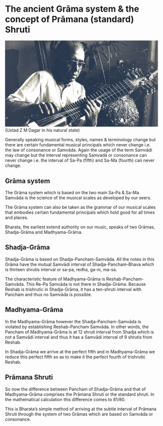 # The ancient Grāma system & the concept of Prāmana (standard) Shruti

![Banner](../images/zmdagar.jpg)
(Ustad Z M Dagar in his natural state)

Generally speaking musical forms, styles, names & terminology change but there are certain
fundamental musical principals which never change i.e. the law of consonance or Samvāda.
Again the usage of the term Samvādi may change but the interval representing Samvadā or
consonance can never change i.e. the interval of Sa-Pa (fifth) and Sa-Ma (fourth) can never
change.

## Grāma system

The Grāma system which is based on the two main Sa-Pa & Sa-Ma Samvāda is the science of the
musical scales as developed by our seers.

The Grāma system can also be taken as the grammar of our musical scales that embodies certain
fundamental principals which hold good for all times and places.

Bharata, the earliest extend authority on our music, speaks of two Grāmas, Shadja-Grāma and
Madhyama-Grāma.

## Shadja-Grāma

Shadja-Grāma is based on Shadja-Pancham-Samvāda. All the notes in this Grāma have the
mutual Samvādi interval of Shadja-Pancham-Bhava which is thirteen shrutis interval or sa-pa, redha,
ga-ni, ma-sa.

The characteristic feature of Madhyama-Grāma is Reshab-Pancham-Samvāda.
This Re-Pa Samvāda is not there in Shadja-Grāma. Because Reshab is trishrutic in Shadja-Grāma,
it has a ten-shruti interval with Pancham and thus no Samvāda is possible.

## Madhyama-Grāma

In the Madhyama-Grāma however the Shadja-Pancham-Samvāda is violated by establishing
Reshab-Pancham Samvāda. In other words, the Pancham of Madhyama-Grāma is at 12 shruti
interval from Shadja which is not a Samvādi interval and thus it has a Samvādi interval of 9 shrutis
from Reshab.

In Shadja-Grāma we arrive at the perfect fifth and in Madhyama-Grāma we reduce this perfect
fifth so as to make it the perfect fourth of trishrutic Reshab.

## Prāmana Shruti

So now the difference between Pancham of Shadja-Grāma and that of Madhyama-Grāma
comprises the Prāmana Shruti or the standard shruti. In the mathematical calculation this
difference comes to 81/80.

This is Bharata’s simple method of arriving at the subtle interval of Prāmana Shruti through the
system of two Grāmas which are based on Samvāda or consonance.

